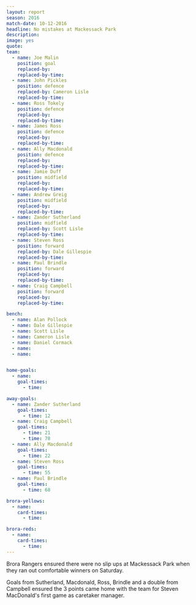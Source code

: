 ```yaml
---
layout: report
season: 2016
match-date: 10-12-2016
headline: No mistakes at Mackessack Park
description:
image: yes
quote:
team:
  - name: Joe Malin
    position: goal
    replaced-by:
    replaced-by-time:
  - name: John Pickles
    position: defence
    replaced-by: Cameron Lisle
    replaced-by-time:
  - name: Ross Tokely
    position: defence
    replaced-by:
    replaced-by-time:
  - name: James Ross
    position: defence
    replaced-by:
    replaced-by-time:
  - name: Ally Macdonald
    position: defence
    replaced-by:
    replaced-by-time:
  - name: Jamie Duff
    position: midfield
    replaced-by:
    replaced-by-time:
  - name: Andrew Greig
    position: midfield
    replaced-by:
    replaced-by-time:
  - name: Zander Sutherland
    position: midfield
    replaced-by: Scott Lisle
    replaced-by-time:
  - name: Steven Ross
    position: forward
    replaced-by: Dale Gillespie
    replaced-by-time:
  - name: Paul Brindle
    position: forward
    replaced-by:
    replaced-by-time:
  - name: Craig Campbell
    position: forward
    replaced-by:
    replaced-by-time:

bench:
  - name: Alan Pollock
  - name: Dale Gillespie
  - name: Scott Lisle
  - name: Cameron Lisle
  - name: Daniel Cormack
  - name:
  - name:


home-goals:
  - name:
    goal-times:
      - time:

away-goals:
  - name: Zander Sutherland
    goal-times:
      - time: 12
  - name: Craig Campbell
    goal-times:
      - time: 21
      - time: 78
  - name: Ally Macdonald
    goal-times:
      - time: 22
  - name: Steven Ross
    goal-times:
      - time: 55
  - name: Paul Brindle
    goal-times:
      - time: 68

brora-yellows:
  - name:
    card-times:
      - time:

brora-reds:
  - name:
    card-times:
      - time:
---
```

Brora Rangers ensured there were no slip ups at Mackessack Park when they ran out comfortable winners on Saturday.

Goals from Sutherland, Macdonald, Ross, Brindle and a double from Campbell ensured the 3 points came home with the team for Steven MacDonald's first game as caretaker manager.
